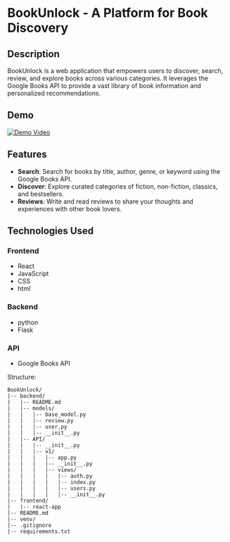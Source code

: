 # BookUnlock - A Platform for Book Discovery

## Description

BookUnlock is a web application that empowers users to discover, search, review, and explore books across various categories. It leverages the Google Books API to provide a vast library of book information and personalized recommendations.

## Demo
[![Demo Video](https://i.ytimg.com/vi/FJNF8n-o5aw/hqdefault.jpg?sqp=-oaymwE2CNACELwBSFXyq4qpAygIARUAAIhCGAFwAcABBvABAfgB_gmAAtAFigIMCAAQARgRIGsocjAP&rs=AOn4CLDyMN0LSbyUv1lMCxtdLbIdWqb5fg)](https://youtu.be/FJNF8n-o5aw?si=mL8KKbsWzFDrKWeF)

## Features

- **Search**: Search for books by title, author, genre, or keyword using the Google Books API.
- **Discover**: Explore curated categories of fiction, non-fiction, classics, and bestsellers.
- **Reviews**: Write and read reviews to share your thoughts and experiences with other book lovers.

## Technologies Used

### Frontend
- React
- JavaScript
- CSS
- html

### Backend
- python
- Flask

### API
- Google Books API


Structure:
```
BookUnlock/
|-- backend/
|   |-- README.md
|   |-- models/
|   |   |-- base_model.py
|   |   |-- review.py
|   |   |-- user.py
|   |   |-- __init__.py
|   |-- API/
|   |   |-- __init__.py
|   |   |-- v1/
|   |   |   |-- app.py
|   |   |   |-- __init__.py
|   |   |   |-- views/
|   |   |   |   |-- auth.py
|   |   |   |   |-- index.py
|   |   |   |   |-- users.py
|   |   |   |   |-- __init__.py
|-- frontend/
|   |-- react-app
|-- README.md
|-- venv/
|-- .gitignore
|-- requirements.txt
```

